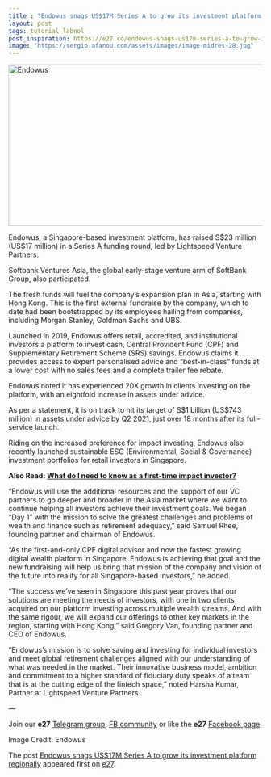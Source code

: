 ```yaml
---
title : "Endowus snags US$17M Series A to grow its investment platform regionally"
layout: post
tags: tutorial labnol
post_inspiration: https://e27.co/endowus-snags-us17m-series-a-to-grow-its-investment-platform-regionally-20210401/
image: "https://sergio.afanou.com/assets/images/image-midres-28.jpg"
---
```


<img loading="lazy" class="aligncenter size-full wp-image-412826" src="https://e27.co/wp-content/uploads/2021/04/Endowus.Partners.000.jpg" alt="Endowus" width="690" height="320" />
<p>Endowus, a Singapore-based investment platform, has raised S$23 million (US$17 million) in a Series A funding round, led by Lightspeed Venture Partners.</p>
<p>Softbank Ventures Asia, the global early-stage venture arm of SoftBank Group, also participated.</p>
<p>The fresh funds will fuel the company&#8217;s expansion plan in Asia, starting with Hong Kong. This is the first external fundraise by the company, which to date had been bootstrapped by its employees hailing from companies, including Morgan Stanley, Goldman Sachs and UBS.</p>
<p>Launched in 2019, Endowus offers retail, accredited, and institutional investors a platform to invest cash, Central Provident Fund (CPF) and Supplementary Retirement Scheme (SRS) savings. Endowus claims it provides access to expert personalised advice and &#8220;best-in-class&#8221; funds at a lower cost with no sales fees and a complete trailer fee rebate.</p>
<p>Endowus noted it has experienced 20X growth in clients investing on the platform, with an eightfold increase in assets under advice.</p>
<p>As per a statement, it is on track to hit its target of S$1 billion (US$743 million) in assets under advice by Q2 2021, just over 18 months after its full-service launch.</p>
<p>Riding on the increased preference for impact investing, Endowus also recently launched sustainable ESG (Environmental, Social &amp; Governance) investment portfolios for retail investors in Singapore.</p>
<p><strong>Also Read: <a rel="follow" href="https://e27.co/what-to-know-as-a-first-time-impact-investor-20210323/">What do I need to know as a first-time impact investor?</a></strong></p>
<p>“Endowus will use the additional resources and the support of our VC partners to go deeper and broader in the Asia market where we want to continue helping all investors achieve their investment goals. We began “Day 1” with the mission to solve the greatest challenges and problems of wealth and finance such as retirement adequacy,&#8221; said Samuel Rhee, founding partner and chairman of Endowus.</p>
<p>&#8220;As the first-and-only CPF digital advisor and now the fastest growing digital wealth platform in Singapore, Endowus is achieving that goal and the new fundraising will help us bring that mission of the company and vision of the future into reality for all Singapore-based investors,” he added.</p>
<p>“The success we’ve seen in Singapore this past year proves that our solutions are meeting the needs of investors, with one in two clients acquired on our platform investing across multiple wealth streams. And with the same rigour, we will expand our offerings to other key markets in the region, starting with Hong Kong,” said Gregory Van, founding partner and CEO of Endowus.</p>
<p>“Endowus’s mission is to solve saving and investing for individual investors and meet global retirement challenges aligned with our understanding of what was needed in the market. Their innovative business model, ambition and commitment to a higher standard of fiduciary duty speaks of a team that is at the cutting edge of the fintech space,&#8221; noted Harsha Kumar, Partner at Lightspeed Venture Partners.</p>
<p>—</p>
<p data-pm-slice="1 1 []">Join our <strong>e27</strong> <a class="ProsemirrorEditor-link" rel="follow" href="https://t.me/joinchat/HmTbfBcGCZeykhM8NOlQ-g" rel="follow" >Telegram group</a>, <a class="ProsemirrorEditor-link" rel="follow" href="https://www.facebook.com/groups/e27co/permalink/886904662065955/" rel="follow" >FB community</a> or like the <strong>e27</strong> <a class="ProsemirrorEditor-link" rel="follow" href="https://www.facebook.com/e27/?ref=your_pages" rel="follow" >Facebook page</a></p>
<p data-pm-slice="1 1 []">Image Credit: Endowus</p>
<p>The post <a rel="nofollow" href="https://e27.co/endowus-snags-us17m-series-a-to-grow-its-investment-platform-regionally-20210401/">Endowus snags US$17M Series A to grow its investment platform regionally</a> appeared first on <a rel="nofollow" href="https://e27.co">e27</a>.</p>

